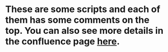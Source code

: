# These are some scripts and each of them has some comments on the top. You can also see more details in the confluence page [here](https://hive.biochemistry.gwu.edu/confluence/display/HTS/Table+of+the+11+scripts+on+GW-HIVE+Github).
